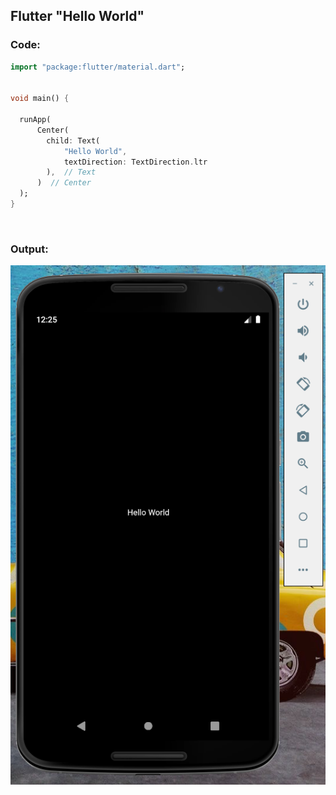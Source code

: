 ## Flutter "Hello World"
### Code:

```dart
import "package:flutter/material.dart";


void main() {

  runApp(
      Center(
        child: Text(
            "Hello World",
            textDirection: TextDirection.ltr
        ),  // Text
      )  // Center
  );
}
```

<p>&nbsp;</p>

### Output:
<img title="Hello World" alt="Hello World" src="https://github.com/ravellaabhinav/Flutter-Basics/blob/d1fb9acdfc44d7348452e3c410ae5be16c4cfdc8/snippets/1.1.PNG">

